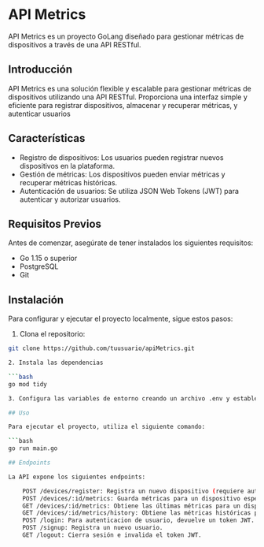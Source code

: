# API Metrics

API Metrics es un proyecto GoLang diseñado para gestionar métricas de dispositivos a través de una API RESTful.

## Introducción

API Metrics es una solución flexible y escalable para gestionar métricas de dispositivos utilizando una API RESTful. Proporciona una interfaz simple y eficiente para registrar dispositivos, almacenar y recuperar métricas, y autenticar usuarios

## Características

- Registro de dispositivos: Los usuarios pueden registrar nuevos dispositivos en la plataforma.
- Gestión de métricas: Los dispositivos pueden enviar métricas y recuperar métricas históricas.
- Autenticación de usuarios: Se utiliza JSON Web Tokens (JWT) para autenticar y autorizar usuarios.

## Requisitos Previos

Antes de comenzar, asegúrate de tener instalados los siguientes requisitos:

- Go 1.15 o superior
- PostgreSQL
- Git

## Instalación

Para configurar y ejecutar el proyecto localmente, sigue estos pasos:

1. Clona el repositorio:

```bash
git clone https://github.com/tuusuario/apiMetrics.git

2. Instala las dependencias

```bash
go mod tidy

3. Configura las variables de entorno creando un archivo .env y estableciendo las configuraciones para la vase de datos que se utiliza(Postgres).

## Uso

Para ejecutar el proyecto, utiliza el siguiente comando:

```bash
go run main.go

## Endpoints

La API expone los siguientes endpoints:

    POST /devices/register: Registra un nuevo dispositivo (requiere autenticación).
    POST /devices/:id/metrics: Guarda métricas para un dispositivo específico.
    GET /devices/:id/metrics: Obtiene las últimas métricas para un dispositivo específico.
    GET /devices/:id/metrics/history: Obtiene las métricas históricas para un dispositivo específico.
    POST /login: Para autenticacion de usuario, devuelve un token JWT.
    POST /signup: Registra un nuevo usuario.
    GET /logout: Cierra sesión e invalida el token JWT.

